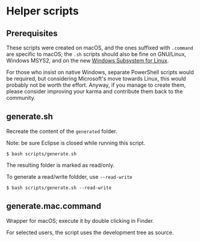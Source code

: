 # Helper scripts

## Prerequisites

These scripts were created on macOS, and the ones suffixed with `.command` are specific to macOS; the `.sh` scripts should also be fine on GNU/Linux, Windows MSYS2, and on the new [Windows Subsystem for Linux](https://msdn.microsoft.com/commandline/wsl/about).

For those who insist on native Windows, separate PowerShell scripts would be required, but considering Microsoft's move towards Linux, this would probably not be worth the effort. Anyway, if you manage to create them, please consider improving your karma and contribute them back to the community.

## generate.sh

Recreate the content of the `generated` folder.

Note: be sure Eclipse is closed while running this script.


```
$ bash scripts/generate.sh
```

The resulting folder is marked as read/only.

To generate a read/write foldder, use `--read-write`

```
$ bash scripts/generate.sh --read-write
```

## generate.mac.command

Wrapper for macOS; execute it by double clicking in Finder.

For selected users, the script uses the development tree as source.
